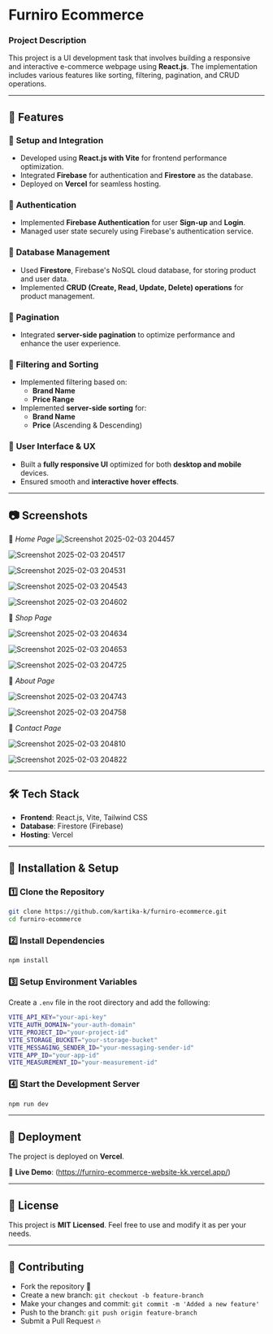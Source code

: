 # Furniro Ecommerce

### **Project Description**
This project is a UI development task that involves building a responsive and interactive e-commerce webpage using **React.js**. The implementation includes various features like sorting, filtering, pagination, and CRUD operations.

---

## 🚀 **Features**

### 🔹 **Setup and Integration**
- Developed using **React.js with Vite** for frontend performance optimization.
- Integrated **Firebase** for authentication and **Firestore** as the database.
- Deployed on **Vercel** for seamless hosting.

### 🔹 **Authentication**
- Implemented **Firebase Authentication** for user **Sign-up** and **Login**.
- Managed user state securely using Firebase's authentication service.

### 🔹 **Database Management**
- Used **Firestore**, Firebase's NoSQL cloud database, for storing product and user data.
- Implemented **CRUD (Create, Read, Update, Delete) operations** for product management.

### 🔹 **Pagination**
- Integrated **server-side pagination** to optimize performance and enhance the user experience.

### 🔹 **Filtering and Sorting**
- Implemented filtering based on:
  - **Brand Name**
  - **Price Range**
- Implemented **server-side sorting** for:
  - **Brand Name** 
  - **Price** (Ascending & Descending)

### 🔹 **User Interface & UX**
- Built a **fully responsive UI** optimized for both **desktop and mobile** devices.
- Ensured smooth and **interactive hover effects**.
  
---

## 📷 **Screenshots**
📌 *Home Page*
![Screenshot 2025-02-03 204457](https://github.com/user-attachments/assets/16748ef9-3551-440c-ab88-01aa6c3fb51f)

![Screenshot 2025-02-03 204517](https://github.com/user-attachments/assets/f25775fa-3943-478b-8124-491cc76bff92)

![Screenshot 2025-02-03 204531](https://github.com/user-attachments/assets/ee7e7e46-806b-4492-be45-7f27288acfe4)

![Screenshot 2025-02-03 204543](https://github.com/user-attachments/assets/ebc98e12-2d2f-48f9-bf47-55e90ac95360)

![Screenshot 2025-02-03 204602](https://github.com/user-attachments/assets/53426f11-0df4-43c5-b166-0b860f0c8897)


📌 *Shop Page*

![Screenshot 2025-02-03 204634](https://github.com/user-attachments/assets/719160bb-82fd-4ddb-b264-1f4c6bc2ac7c)


![Screenshot 2025-02-03 204653](https://github.com/user-attachments/assets/1f89d096-a341-480f-b9a7-834bcdbef22a)


![Screenshot 2025-02-03 204725](https://github.com/user-attachments/assets/3a651a55-30c4-4bd4-87b9-3a40d880792e)

📌 *About Page*

![Screenshot 2025-02-03 204743](https://github.com/user-attachments/assets/d7e2255f-278d-40dc-8cbf-5f754518843c)

![Screenshot 2025-02-03 204758](https://github.com/user-attachments/assets/38b06f9b-9368-43a7-b9d7-f93502a3aa9e)

📌 *Contact Page*

![Screenshot 2025-02-03 204810](https://github.com/user-attachments/assets/77030a7a-bad5-46bd-a8ce-92d19cf81cdd)

![Screenshot 2025-02-03 204822](https://github.com/user-attachments/assets/9498fa31-5e85-4010-81ef-189a960a32e7)

---

## 🛠 **Tech Stack**
- **Frontend**: React.js, Vite, Tailwind CSS
- **Database**: Firestore (Firebase)
- **Hosting**: Vercel

---

## 🔧 **Installation & Setup**
### 1️⃣ Clone the Repository
```sh
git clone https://github.com/kartika-k/furniro-ecommerce.git
cd furniro-ecommerce
```

### 2️⃣ Install Dependencies
```sh
npm install
```

### 3️⃣ Setup Environment Variables
Create a `.env` file in the root directory and add the following:
```sh
VITE_API_KEY="your-api-key"
VITE_AUTH_DOMAIN="your-auth-domain"
VITE_PROJECT_ID="your-project-id"
VITE_STORAGE_BUCKET="your-storage-bucket"
VITE_MESSAGING_SENDER_ID="your-messaging-sender-id"
VITE_APP_ID="your-app-id"
VITE_MEASUREMENT_ID="your-measurement-id"
```

### 4️⃣ Start the Development Server
```sh
npm run dev
```

---

## 🚀 **Deployment**
The project is deployed on **Vercel**.

📍 **Live Demo**: (https://furniro-ecommerce-website-kk.vercel.app/)

---

## 📜 **License**
This project is **MIT Licensed**. Feel free to use and modify it as per your needs.

---

## 🤝 **Contributing**
- Fork the repository 🍴
- Create a new branch: `git checkout -b feature-branch`
- Make your changes and commit: `git commit -m 'Added a new feature'`
- Push to the branch: `git push origin feature-branch`
- Submit a Pull Request 🔥
